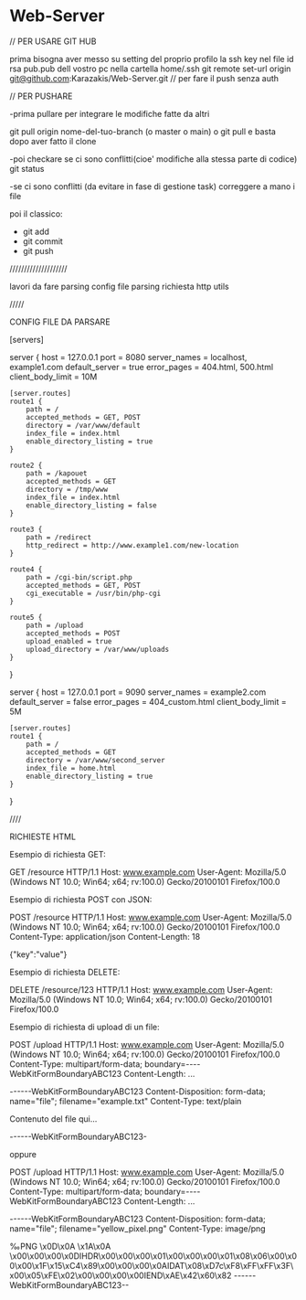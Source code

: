 # Web-Server

// PER USARE GIT HUB

prima bisogna aver messo su setting del proprio profilo la ssh key nel file id rsa pub.pub dell vostro pc nella cartella home/.ssh
git remote set-url origin git@github.com:Karazakis/Web-Server.git // per fare il push senza auth


// PER PUSHARE 

-prima pullare per integrare le modifiche fatte da altri 

git pull origin nome-del-tuo-branch (o master o main)  o git pull e basta dopo aver fatto il clone

-poi checkare se ci sono conflitti(cioe' modifiche alla stessa parte di codice)
git status

-se ci sono conflitti (da evitare in fase di gestione task) correggere a mano i file

poi il classico:

- git add
- git commit
- git push


////////////////////

lavori da fare
parsing config file
parsing richiesta http
utils


/////

CONFIG FILE DA PARSARE

[servers]

server {
    host = 127.0.0.1
    port = 8080
    server_names = localhost, example1.com
    default_server = true
    error_pages = 404.html, 500.html
    client_body_limit = 10M

    [server.routes]
    route1 {
        path = /
        accepted_methods = GET, POST
        directory = /var/www/default
        index_file = index.html
        enable_directory_listing = true
    }

    route2 {
        path = /kapouet
        accepted_methods = GET
        directory = /tmp/www
        index_file = index.html
        enable_directory_listing = false
    }

    route3 {
        path = /redirect
        http_redirect = http://www.example1.com/new-location
    }

    route4 {
        path = /cgi-bin/script.php
        accepted_methods = GET, POST
        cgi_executable = /usr/bin/php-cgi
    }

    route5 {
        path = /upload
        accepted_methods = POST
        upload_enabled = true
        upload_directory = /var/www/uploads
    }
}

server {
    host = 127.0.0.1
    port = 9090
    server_names = example2.com
    default_server = false
    error_pages = 404_custom.html
    client_body_limit = 5M

    [server.routes]
    route1 {
        path = /
        accepted_methods = GET
        directory = /var/www/second_server
        index_file = home.html
        enable_directory_listing = true
    }
}


////

RICHIESTE HTML

Esempio di richiesta GET:

GET /resource HTTP/1.1
Host: www.example.com
User-Agent: Mozilla/5.0 (Windows NT 10.0; Win64; x64; rv:100.0) Gecko/20100101 Firefox/100.0


Esempio di richiesta POST con JSON:

POST /resource HTTP/1.1
Host: www.example.com
User-Agent: Mozilla/5.0 (Windows NT 10.0; Win64; x64; rv:100.0) Gecko/20100101 Firefox/100.0
Content-Type: application/json
Content-Length: 18

{"key":"value"}


Esempio di richiesta DELETE:

DELETE /resource/123 HTTP/1.1
Host: www.example.com
User-Agent: Mozilla/5.0 (Windows NT 10.0; Win64; x64; rv:100.0) Gecko/20100101 Firefox/100.0


Esempio di richiesta di upload di un file:

POST /upload HTTP/1.1
Host: www.example.com
User-Agent: Mozilla/5.0 (Windows NT 10.0; Win64; x64; rv:100.0) Gecko/20100101 Firefox/100.0
Content-Type: multipart/form-data; boundary=----WebKitFormBoundaryABC123
Content-Length: ...

------WebKitFormBoundaryABC123
Content-Disposition: form-data; name="file"; filename="example.txt"
Content-Type: text/plain

Contenuto del file qui...

------WebKitFormBoundaryABC123-


oppure

POST /upload HTTP/1.1
Host: www.example.com
User-Agent: Mozilla/5.0 (Windows NT 10.0; Win64; x64; rv:100.0) Gecko/20100101 Firefox/100.0
Content-Type: multipart/form-data; boundary=----WebKitFormBoundaryABC123
Content-Length: ...

------WebKitFormBoundaryABC123
Content-Disposition: form-data; name="file"; filename="yellow_pixel.png"
Content-Type: image/png

‰PNG
\x0D\x0A
\x1A\x0A
\x00\x00\x00\x0DIHDR\x00\x00\x00\x01\x00\x00\x00\x01\x08\x06\x00\x00\x00\x1F\x15\xC4\x89\x00\x00\x00\x0AIDAT\x08\xD7c\xF8\xFF\xFF\x3F\x00\x05\xFE\x02\x00\x00\x00\x00IEND\xAE\x42\x60\x82
------WebKitFormBoundaryABC123--
